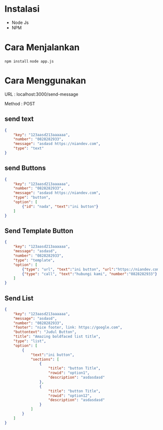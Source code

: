 # Instalasi
- Node Js
- NPM

# Cara Menjalankan

``` npm install ```
``` node app.js ```

# Cara Menggunakan

URL : localhost:3000/send-message

Method : POST

## send text
```json
{
	"key": "123aasd213aaaaaa",
	"number": "0828282933",
	"message": "asdasd https://niandev.com",
	"type": "text"
} 
```

## send Buttons
```json
{
	"key": "123aasd213aaaaaa",
	"number": "0828282933",
	"message": "asdasd https://niandev.com",
	"type": "button",
	"option": [
		{"id": "nada", "text":"ini button"}
	]
}
````

## Send Template Button
```json
{
	"key": "123aasd213aaaaaa",
	"message": "asdasd",
	"number": "0828282933",
	"type": "template",
	"option": [
		{"type": "url", "text":"ini button", "url":"https://niandev.com"},
		{"type": "call", "text":"hubungi kami", "number":"0828282933"}
	]
}
```

## Send List
```json
{
	"key": "123aasd213aaaaaa",
	"message": "asdasd",
	"number": "0828282933",
	"footer": "nice footer, link: https://google.com",
	"buttontext": "Judul Button",
	"title": "Amazing boldfaced list title",
	"type": "list",
	"option": [
		{
			"text":"ini button",
			"sections": [
				{
					"title": "button Title",
					"rowid": "option1",
					"description": "asdasdasd"
				},
				{
					"title": "button Title",
					"rowid": "option12",
					"description": "asdasdasd"
				}
			]
		}
	]
}
```
